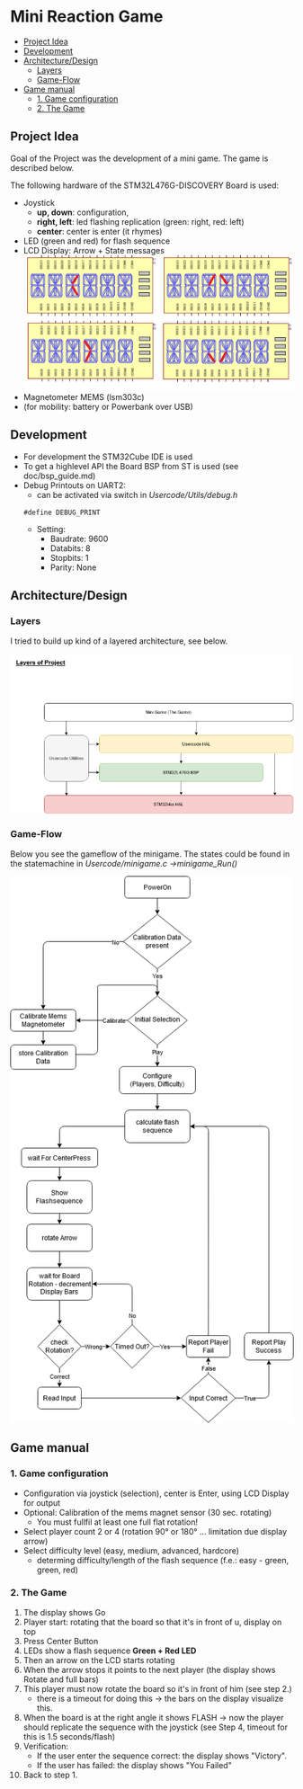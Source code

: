 ﻿<!-- omit in toc -->
# Mini Reaction Game 

- [Project Idea](#project-idea)
- [Development](#development)
- [Architecture/Design](#architecturedesign)
  - [Layers](#layers)
  - [Game-Flow](#game-flow)
- [Game manual](#game-manual)
  - [1. Game configuration](#1-game-configuration)
  - [2. The Game](#2-the-game)

## Project Idea

Goal of the Project was the development of a mini game. The game is described below.

The following hardware of the STM32L476G-DISCOVERY Board is used:
* Joystick
  * **up, down**: configuration, 
  * **right, left**: led flashing replication (green: right, red: left)
  * **center**: center is enter (it rhymes)
* LED (green and red) for flash sequence
* LCD Display: Arrow + State messages
![The Arrow](images/Arrow.png)
* Magnetometer MEMS (lsm303c)
* (for mobility: battery or Powerbank over USB)

<div style="page-break-after: always;"></div>

## Development

* For development the STM32Cube IDE is used
* To get a highlevel API the Board BSP from ST is used (see doc/bsp_guide.md)
* Debug Printouts on UART2:
  * can be activated via switch in *Usercode/Utils/debug.h*
  ```
  #define DEBUG_PRINT
  ```
  * Setting: 
    * Baudrate: 9600
    * Databits: 8
    * Stopbits: 1
    * Parity: None

## Architecture/Design

### Layers

I tried to build up kind of a layered architecture, see below.

![Project Layers](images/project_layers.png)

<div style="page-break-after: always;"></div>

### Game-Flow

Below you see the gameflow of the minigame. The states could be found in the statemachine in *Usercode/minigame.c ->minigame_Run()*

![Flow Chart Game](images/flowChart_minigame.png)

## Game manual

### 1. Game configuration

* Configuration via joystick (selection), center is Enter, using LCD Display for output
* Optional: Calibration of the mems magnet sensor (30 sec. rotating)
  * You must fullfil at least one full flat rotation!
* Select player count 2 or 4 (rotation 90° or 180° ... limitation due display arrow)
* Select difficulty level (easy, medium, advanced, hardcore)
  * determing difficulty/length of the flash sequence (f.e.: easy - green, green, red)

### 2. The Game

1. The display shows Go
2. Player start: rotating that the board so that it's in front of u, display on top
3. Press Center Button
4. LEDs show a flash sequence **Green + Red LED**
5. Then an arrow on the LCD starts rotating
6. When the arrow stops it points to the next player (the display shows Rotate and full bars)
7. This player must now rotate the board so it's in front of him (see step 2.)
   * there is a timeout for doing this -> the bars on the display visualize this.
8. When the board is at the right angle it shows FLASH -> now the player should replicate the sequence with the joystick (see Step 4, timeout for this is 1.5 seconds/flash)
9. Verification:
     * If the user enter the sequence correct: the display shows "Victory".
     * If the user has failed: the display shows "You Failed"
10. Back to step 1.